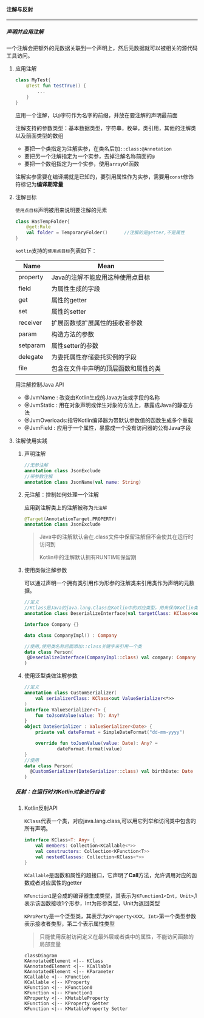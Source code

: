 

#### 注解与反射

---

##### 声明并应用注解

​	一个注解会把额外的元数据关联到一个声明上，然后元数据就可以被相关的源代码工具访问。

1. 应用注解

   ```kotlin
   class MyTest{
       @Test fun testTrue() {
           ...
       }
   }
   ```
   应用一个注解，以`@`字符作为名字的前缀，并放在要注解的声明最前面
   
   注解支持的参数类型：基本数据类型，字符串，枚举，类引用，其他的注解类以及前面类型的数组
   
   - 要把一个类指定为注解实参，在类名后加`::class:@Annotation`
   - 要把另一个注解指定为一个实参，去掉注解名称前面的`@`
   - 要把一个数组指定为一个实参，使用`arrayOf`函数
   
   注解实参需要在编译期就是已知的，要引用属性作为实参，需要用`const`修饰符标记为**编译期常量**
   
2. 注解目标

   `使用点目标`声明被用来说明要注解的元素

   ```kotlin
   class HasTempFolder{
       @get:Rule
       val folder = TemporaryFolder()      //注解的是getter,不是属性
   }
   ```

   `kotlin`支持的`使用点目标`列表如下：

   | Name     | Mean                                 |
   | -------- | ------------------------------------ |
   | property | Java的注解不能应用这种使用点目标     |
   | field    | 为属性生成的字段                     |
   | get      | 属性的getter                         |
   | set      | 属性的setter                         |
   | receiver | 扩展函数或扩展属性的接收者参数       |
   | param    | 构造方法的参数                       |
   | setparam | 属性setter的参数                     |
   | delegate | 为委托属性存储委托实例的字段         |
   | file     | 包含在文件中声明的顶层函数和属性的类 |

   用注解控制Java API

   - @JvmName : 改变由Kotlin生成的Java方法或字段的名称
   - @JvmStatic : 用在对象声明或伴生对象的方法上，暴露成Java的静态方法
   - @JvmOverloads:指导Kotlin编译器为带默认参数值的函数生成多个重载
   - @JvmField : 应用于一个属性，暴露成一个没有访问器的公有Java字段

3. 注解使用实践

   1. 声明注解

      ```kotlin
      //无参注解
      annotation class JsonExclude
      //带参数注解
      annotation class JsonName(val name: String)
      ```

   2. 元注解：控制如何处理一个注解

      应用到注解类上的注解被称为`元注解`

      ```kotlin
      @Target(AnnotationTarget.PROPERTY)
      annotation class JsonExclude
      ```

      > Java中的注解默认会在.class文件中保留注解但不会使其在运行时访问到
      >
      > Kotlin中的注解默认拥有RUNTIME保留期

   3. 使用类做注解参数

      可以通过声明一个拥有类引用作为形参的注解类来引用类作为声明的元数据。

      ```kotlin
      //定义
      //KClass是Java的java.lang.Class在Kotlin中的对应类型，用来保存Kotlin类的引用
      annotation class DeserializeInterface(val targetClass: KClass<out Any>)
      
      interface Company {}
      
      data class CompanyImpl() : Company
      
      //使用,使用类名称后面添加::class关键字来引用一个类
      data class Person(
       @DeserializeInterface(CompanyImpl::class) val company: Company
      )
      ```

   4. 使用泛型类做注解参数

      ```kotlin
      //定义
      annotation class CustomSerializer(
          val serializerClass: KClass<out ValueSerializer<*>>
      )
      interface ValueSerializer<T> {
          fun toJsonValue(value: T): Any?
      }
      object DateSerializer : ValueSerializer<Date> {
          private val dateFormat = SimpleDateFormat("dd-mm-yyyy")
      
          override fun toJsonValue(value: Date): Any? =
                  dateFormat.format(value)
      }
      //使用
      data class Person(
      	@CustomSerializer(DateSerializer::class) val birthDate: Date
      )
      ```

   

   ##### 反射：在运行时对Kotlin对象进行自省

   1. Kotlin反射API

      `KClass`代表一个类，对应java.lang.class,可以用它列举和访问类中包含的所有声明。

      ```kotlin
      interface KClass<T: Any> {
          val members: Collection<KCallable<*>>
          val constructors: Collection<KFunction<T>>
          val nestedClasses: Collection<KClass<*>>
      }
      ```

      `KCallable`是函数和属性的超接口，它声明了**Call**方法，允许调用对应的函数或者对应属性的getter

      `KFunction1`是合成的编译器生成类型，其表示为`KFunction1<Int, Unit>`,1表示该函数接收1个形参，Int为形参类型，Unit为返回类型

      `KProPerty`是一个泛型类，其表示为`KProperty<XXX, Int>`第一个类型参数表示接收者类型，第二个表示属性类型

      > 只能使用反射访问定义在最外层或者类中的属性，不能访问函数的局部变量

      ```mermaid
      classDiagram
      KAnnotatedElement <|-- KClass
      KAnnotatedElement <|-- KCallable
      KAnnotatedElement <|-- KParameter
      KCallable <|-- KFunction
      KCallable <|-- KProperty
      KFunction <|-- KFunction0
      KFunction <|-- KFunction1
      KProperty <|-- KMutableProperty
      KFunction <|-- KProperty Getter
      KFunction <|-- KMutableProperty Setter
      ```

      

   

   

    